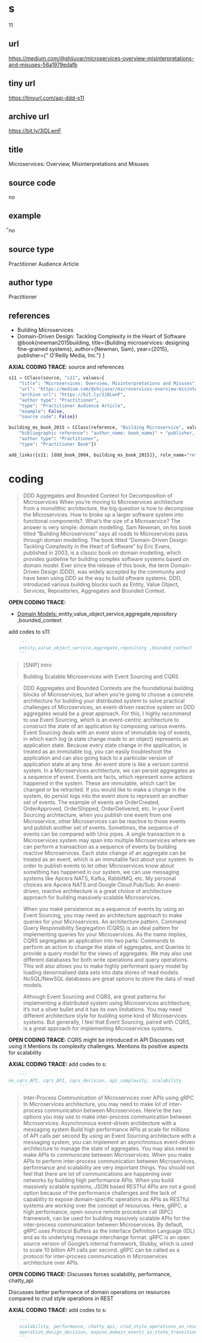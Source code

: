 # s 
11
## url
https://medium.com/@shijuvar/microservices-overview-misinterpretations-and-misuses-56a1979edafb
## tiny url
https://tinyurl.com/api-ddd-s11
## archive url
https://bit.ly/3jDLwnF
## title
Microservices: Overview, Misinterpretations and Misuses
## source code
no
## example
ืno
## source type 
Practitioner Audience Article
## author type
Practitioner
## references
- Building Microservices
- Domain-Driven Design: Tackling Complexity in the Heart of Software
  @book{newman2015building,
  title={Building microservices: designing fine-grained systems},
  author={Newman, Sam},
  year={2015},
  publisher={" O'Reilly Media, Inc."}
}

**AXIAL CODING TRACE**: source and references
``` python
s11 = CClass(source, "s11", values={
    "title": "Microservices: Overview, Misinterpretations and Misuses",
    "url": "https://medium.com/@shijuvar/microservices-overview-misinterpretations-and-misuses-56a1979edafb",
    "archive url": "https://bit.ly/3jDLwnF",
    "author type": "Practitioner",
    "type": "Practitioner Audience Article",
    "example": False,
    "source code": False})

building_ms_book_2015 = CClass(reference, "Building Microservice", values={
    "bibliographic reference": "author_name: book_name}" + "publisher, year",
    "author type": "Practitioner",
    "type": "Practitioner Book"})

add_links({s11: [ddd_book_2004, building_ms_book_2015]}, role_name="referenced")
``` 

# coding
> DDD Aggregates and Bounded Context for Decomposition of Microservices
When you’re moving to Microservices architecture from a monolithic architecture, the big question is how to decompose the Microservices. How to broke up a larger software system into functional components?. What’s the size of a Microservice? The answer is very simple: domain modelling. Sam Newman, on his book titled “Building Microservices” says all roads to Microservices pass through domain modelling. The book titled “Domain-Driven Design: Tackling Complexity in the Heart of Software” by Eric Evans, published in 2003, is a classic book on domain modelling, which provides guideline for building complex software systems based on domain model. Ever since the release of this book, the term Domain-Driven Design (DDD), was widely accepted by the community and have been using DDD as the way to build oftware systems. DDD, introduced various building blocks such as Entity, Value Object, Services, Repositories, Aggregates and Bounded Context.

**OPEN CODING TRACE:**
- <ins>Domain Models: </ins> entity,value_object,service,aggregate,repository ,bounded_context

add codes to s11: 
``` python 
    '''
    entity,value_object,service,aggregate,repository ,bounded_context
    '''
```

>[SNIP] intro
>
>
>
>Building Scalable Microservices with Event Sourcing and CQRS

>DDD Aggregates and Bounded Contexts are the foundational building blocks of Microservices, but when you’re going to choose a concrete architecture for building your distributed system to solve practical challenges of Microservices, an event-driven reactive system on DDD aggregates would be a great approach. For this, I highly recommend to use Event Sourcing, which is an event-centric architecture to construct the state of an application by composing various events. Event Sourcing deals with an event store of immutable log of events, in which each log (a state change made to an object) represents an application state. Because every state change in the application, is treated as an immutable log, you can easily troubleshoot the application and can also going back to a particular version of application state at any time. An event store is like a version control system. In a Microservices architecture, we can persist aggregates as a sequence of event. Events are facts, which represent some actions happened in the system. These are immutable, which can’t be changed or be retracted. If you would like to make a change in the system, do persist logs into the event store to represent an another set of events. The example of events are OrderCreated, OrderApproved, OrderShipped, OrderDelivered, etc. In your Event Sourcing architecture, when you publish one event from one Microservice, other Microservices can be reactive to those events and publish another set of events. Sometimes, the sequence of events can be compared with Unix pipes. A single transaction in a Microservices system may span into multiple Microservices where we can perform a transaction as a sequence of events by building reactive Microservices. Each state change of an aggregate can be treated as an event, which is an immutable fact about your system. In order to publish events to let other Microservices know about something has happened in our system, we can use messaging systems like Apcera NATS, Kafka, RabbitMQ, etc. My personal choices are Apcera NATS and Google Cloud Pub/Sub. An event-driven, reactive architecture is a great choice of architecture approach for building massively scalable Microservices.

>When you make persistence as a sequence of events by using an Event Sourcing, you may need an architecture approach to make queries for your Microservices. An architecture pattern, Command Query Responsibility Segregation (CQRS) is an ideal pattern for implementing queries for your Microservices. As the name implies, CQRS segregates an application into two parts: Commands to perform an action to change the state of aggregates, and Queries to provide a query model for the views of aggregates. We may also use different databases for both write operations and query operations. This will also allows you to make highly performant query model by loading denormalised data sets into data stores of read models. NoSQL/NewSQL databases are great options to store the data of read models.

>Although Event Sourcing and CQRS, are great patterns for implementing a distributed system using Microservices architecture, it’s not a silver bullet and it has its own limitations. You may need different architecture style for building some kind of Microservices systems. But generally, I feel that Event Sourcing, paired with CQRS, is a great approach for implementing Microservices systems.
>

**OPEN CODING TRACE:**
CQRS might be introduced in API
Discusses not using it
Mentions its complexity challenges.
Mentions its positive aspects for scalability

**AXIAL CODING TRACE:**
add codes to s: 
``` python 
    '''
no_cqrs_API, cqrs_API, cqrs_decision, api_complexity, scalability
    '''
```

>
> Inter-Process Communication of Microservices over APIs using gRPC
>In Microservices architecture, you may need to make lot of inter-process communication between Microservices. Here’re the two options you may use to make inter-process communication between Microservices:
Asynchronous event-driven architecture with a messaging system
Build high performance APIs at scale for millions of API calls per second
By using an Event Sourcing architecture with a messaging system, you can implement an asynchronous event-driven architecture to manage the state of aggregates. You may also need to make APIs to communicate between Microservices. When you make APIs to perform inter-process communication between Microservices, performance and scalability are very important things. You should not feel that there are lot of communications are happening over networks by building high performance APIs. When you build massively scalable systems, JSON based RESTful APIs are not a good option because of the performance challenges and the lack of capability to expose domain-specific operations as APIs as RESTful systems are working over the concept of resources. Here, gRPC, a high performance, open-source remote procedure call (RPC) framework, can be used for building massively scalable APIs for the inter-process communication between Microservices. By default, gRPC uses Protocol Buffers as the Interface Definition Language (IDL) and as its underlying message interchange format. gRPC is an open source version of Google’s internal framework, Stubby, which is used to scale 10 billion API calls per second. gRPC can be called as a protocol for inter-process communication in Microservices architecture over APIs.

**OPEN CODING TRACE:**
Discusses forces scalability, performance, chatty_api

Discusses better performance of domain operations on resources compared to crud style operations in REST

**AXIAL CODING TRACE:**
add codes to s: 
``` python 
    '''
    scalability, performance, chatty_api, crud_style_operations_on_resources, domain_operations_on_resources,
    operation_design_decision, expose_domain_events_as_state_transitions
    '''
```